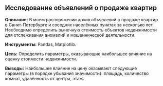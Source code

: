 ## Исследование объявлений о продаже квартир

**Описание:**
В моем распоряжении архив объявлений о продаже квартир в Санкт-Петербурге и соседних населённых пунктах за несколько лет. Необходимо определить рыночную стоимость объектов недвижимости для отслеживания аномалий и мошеннической деятельности.

**Инструменты:**
Pandas, Matplotlib.

**Цель:**
Определить параметры, оказывающие наибольшее влияние на оценку стоимости недвижимости.

**Выводы:**
Наибольшее влияние на цену оказывают следующие параметры (в порядке убывания значимости): площадь, количество комнат, удалённость от центра, этаж.
